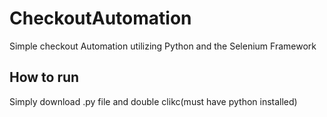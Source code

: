 # CheckoutAutomation
Simple checkout Automation utilizing Python and the Selenium Framework

How to run
----------------------------------------------------
Simply download .py file and double clikc(must have python installed)
